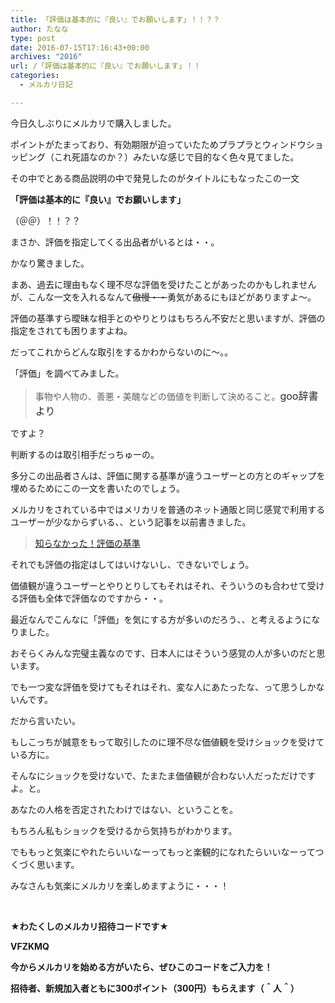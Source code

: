 ```yaml
---
title: 「評価は基本的に『良い』でお願いします」！！？？
author: たなな
type: post
date: 2016-07-15T17:16:43+00:00
archives: "2016"
url: /「評価は基本的に『良い』でお願いします」！！
categories:
  - メルカリ日記

---
```

今日久しぶりにメルカリで購入しました。

ポイントがたまっており、有効期限が迫っていたためプラプラとウィンドウショッピング（これ死語なのか？）みたいな感じで目的なく色々見てました。

その中でとある商品説明の中で発見したのがタイトルにもなったこの一文

**「評価は基本的に『良い』でお願いします」**

（＠＠）！！？？

まさか、評価を指定してくる出品者がいるとは・・。

かなり驚きました。

まあ、過去に理由もなく理不尽な評価を受けたことがあったのかもしれませんが、こんな一文を入れるなんて<del>傲慢・・</del>勇気があるにもほどがありますよ〜。

評価の基準すら曖昧な相手とのやりとりはもちろん不安だと思いますが、評価の指定をされても困りますよね。

だってこれからどんな取引をするかわからないのに〜。。

「評価」を調べてみました。

> 事物や人物の、善悪・美醜などの価値を判断して決めること。<span style="color: #2b2b2b; font-size: 16px;">goo辞書より</span>

ですよ？

判断するのは取引相手だっちゅーの。

多分この出品者さんは、評価に関する基準が違うユーザーとの方とのギャップを埋めるためにこの一文を書いたのでしょう。

メルカリをされている中ではメリカリを普通のネット通販と同じ感覚で利用するユーザーが少なからずいる、、という記事を以前書きました。

<blockquote data-secret="BANgs7Aryd" class="wp-embedded-content">
  <p>
    <a href="http://www.xqxq.info/%e7%9f%a5%e3%82%89%e3%81%aa%e3%81%8b%e3%81%a3%e3%81%9f%ef%bc%81%e8%a9%95%e4%be%a1%e3%81%ae%e5%9f%ba%e6%ba%96">知らなかった！評価の基準</a>
  </p>
</blockquote>

<iframe class="wp-embedded-content" sandbox="allow-scripts" security="restricted" style="position: absolute; clip: rect(1px, 1px, 1px, 1px);" src="http://www.xqxq.info/%e7%9f%a5%e3%82%89%e3%81%aa%e3%81%8b%e3%81%a3%e3%81%9f%ef%bc%81%e8%a9%95%e4%be%a1%e3%81%ae%e5%9f%ba%e6%ba%96/embed#?secret=BANgs7Aryd" data-secret="BANgs7Aryd" width="474" height="267" title="&#8220;知らなかった！評価の基準&#8221; &#8212; メルカリの日々" frameborder="0" marginwidth="0" marginheight="0" scrolling="no"></iframe>

それでも評価の指定はしてはいけないし、できないでしょう。

価値観が違うユーザーとやりとりしてもそれはそれ、そういうのも合わせて受ける評価も全体で評価なのですから・・。

最近なんでこんなに「評価」を気にする方が多いのだろう、、と考えるようになりました。

おそらくみんな完璧主義なのです、日本人にはそういう感覚の人が多いのだと思います。

でも一つ変な評価を受けてもそれはそれ、変な人にあたったな、って思うしかないんです。

だから言いたい。

もしこっちが誠意をもって取引したのに理不尽な価値観を受けショックを受けている方に。

そんなにショックを受けないで、たまたま価値観が合わない人だっただけですよ。と。

あなたの人格を否定されたわけではない、ということを。

もちろん私もショックを受けるから気持ちがわかります。

でももっと気楽にやれたらいいなーってもっと楽観的になれたらいいなーってつくづく思います。

みなさんも気楽にメルカリを楽しめますように・・・！

&nbsp;

**★わたくしのメルカリ招待コードです★**

**VFZKMQ**

**今からメルカリを始める方がいたら、ぜひこのコードをご入力を！**

**招待者、新規加入者ともに300ポイント（300円）もらえます（＾人＾）**